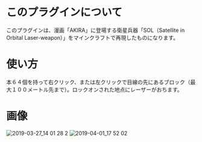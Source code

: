 # このプラグインについて
このプラグインは、漫画「AKIRA」に登場する衛星兵器「SOL（Satellite in Orbital Laser-weapon）」をマインクラフトで再現したものになります。
# 使い方
本６４個を持って右クリック、または左クリックで目線の先にあるブロック（最大１００メートル先まで）。ロックオンされた地点にレーザーがおちます。
# 画像
![2019-03-27_14 01 28 2](https://user-images.githubusercontent.com/41504328/55315008-53475980-54a6-11e9-80a9-c62f51a0b8f2.png)
![2019-04-01_17 52 02](https://user-images.githubusercontent.com/41504328/55315289-ff894000-54a6-11e9-80c5-53765699a3ba.png)
